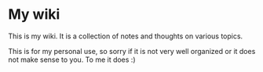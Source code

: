 # My wiki

This is my wiki. It is a collection of notes and thoughts on various topics.

This is for my personal use, so sorry if it is not very well organized or 
it does not make sense to you. To me it does :)
